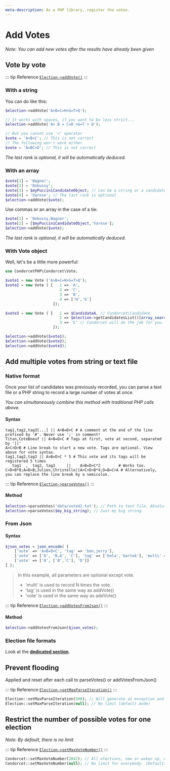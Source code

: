 ```yaml
---
meta-description: As a PHP library, register the votes.
---
```

# Add Votes
_Note: You can add new votes after the results have already been given_

## Vote by vote
::: tip Reference
[`Election->addVote()`](/api-reference/Election%20Class/public%20Election--addVote)
:::

<!-- tabs:start -->
### **With a string**
You can do like this:

```php
$election->addVote('A>B=C=H>G=T>Q');

// It works with spaces, if you want to be less strict...
$election->addVote('A> B = C=H >G=T > Q');

// But you cannot use '<' operator
$vote = 'A<B<C'; // This is not correct
// The following won't work either
$vote = 'A>BC>D'; // This is not correct
```

*The last rank is optional, it will be automatically deduced.*

### **With an array**
```php
$vote[1] = 'Wagner';
$vote[2] = 'Debussy';
$vote[3] = $myPucciniCandidateObject; // can be a string or a candidate object
$vote[4] = 'Varese'; // The last rank is optional
$election->addVote($vote);
```

Use commas or an array in the case of a tie:
```php
$vote[1] = 'Debussy,Wagner';
$vote[2] = [$myPucciniCandidateObject,'Varese'];
$election->addVote($vote);
```

*The last rank is optional, it will be automatically deduced.*

### **With Vote object**
Well, let's be a little more powerful:

```php
use CondorcetPHP\Condorcet\Vote;

$vote1 = new Vote ('A>B=C=H>G=T>Q');
$vote2 = new Vote ( [   1 => 'A',
                        2 => 'C',
                        3 => 'B',
                        4 => ['H','G']
                     ]);

$vote3 = new Vote ( [   1 => $CandidateA, // Condorcet\Candidate
                        2 => $election->getCandidatesList()[array_search('B',$election->getCandidatesList(),false)], // Put the object corresponding to the 'B' candidate from getCandidatesList method. Of course, you can also just enter string 'B' and Condorcet will do the job for you.
                        3 => 'C' // Condorcet will do the job for you.
                     ]);

$election->addVote($vote1);
$election->addVote($vote2);
$election->addVote($vote3);
```
<!-- tabs:end -->


## Add multiple votes from string or text file

<!-- tabs:start -->
### **Native format**
Once your list of candidates was previously recorded, you can parse a text file or a PHP string to record a large number of votes at once.

*You can simultaneously combine this method with traditional PHP calls above.*

#### Syntax
```
tag1,tag2,tag3[...] || A>B=D>C # A comment at the end of the line prefixed by '#'. Never use ';' in comment!
Titan,CoteBoeuf || A>B=D>C # Tags at first, vote at second, separated by '||'
A>C>D>B # Line break to start a new vote. Tags are optional. View above for vote syntax.
tag1,tag2,tag3 || A>B=D>C * 5 # This vote and its tags will be registered 5 times
   tag1  ,  tag2, tag3     ||    A>B=D>C*2        # Works too.
C>D>B*8;A=D>B;Julien,Christelle||A>C>D>B*4;D=B=C>A # Alternatively, you can replace the line break by a semicolon.
```

::: tip Reference
[`Election->parseVotes()`](/api-reference/Election%20Class/public%20Election--parseVotes)
:::

#### Method
```php
$election->parseVotes('data/vote42.txt'); // Path to text file. Absolute or relative.
$election->parseVotes($my_big_string); // Just my big string.
```

### **From Json**


#### Syntax
```php
$json_votes = json_encode( [
	['vote' => 'A>B=D>C', 'tag' => 'ben,jerry'],
	['vote' => ['D', 'B,A', 'C'], 'tag' => ['bela','bartok'], 'multi' => 5],
	['vote' => ['A', ['B','C'], 'D']]
] );
```

> In this example, all parameters are optional except vote.
> * 'multi' is used to record N times the vote.
> * 'tag' is used in the same way as addVote()
> * 'vote' is used in the same way as addVote()

::: tip Reference
[`Election->addVotesFromJson()`](/api-reference/Election%20Class/public%20Election--addVotesFromJson)
:::


#### Method
```php
$election->addVotesFromJson($json_votes);
```

### **Election file formats**
Look at the [**dedicated section**](/book/3.AsPhpLibrary/8.GoFurther/4.ElectionFilesFormats.md#election-files-formats).
<!-- tabs:end -->


## Prevent flooding

Applied and reset after each call to parseVotes() or addVotesFromJson()

::: tip Reference
[`Election->setMaxParseIteration()`](/api-reference/Election%20Class/public%20Election--setMaxParseIteration)
:::
```php
Election::setMaxParseIteration(500); // Will generate an exception and stop after 500 registered votes by call. No votes will be registered.
Election::setMaxParseIteration(null); // No limit (default mode)
```

## Restrict the number of possible votes for one election
_Note: By default, there is no limit_

::: tip Reference
[`Election->setMaxVoteNumber()`](/api-reference/Election%20Class/public%20Election--setMaxVoteNumber)
:::
```php
Condorcet::setMaxVoteNumber(2042); // All elections, new or woken up, will be limited to this maximum vote number.
Condorcet::setMaxVoteNumber(null); // No limit for everybody. (Default)
```